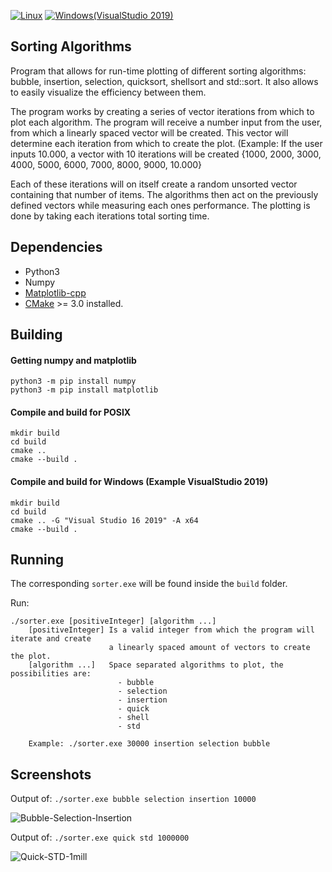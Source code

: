 [![Linux](https://github.com/MarcUbach/Sorting-Plot/actions/workflows/linux.yml/badge.svg)](https://github.com/MarcUbach/Sorting-Plot/actions/workflows/linux.yml)
[![Windows(VisualStudio 2019)](https://github.com/MarcUbach/Sorting-Plot/actions/workflows/windows.yml/badge.svg)](https://github.com/MarcUbach/Sorting-Plot/actions/workflows/windows.yml)

## Sorting Algorithms

Program that allows for run-time plotting of different sorting algorithms: bubble, insertion, selection, quicksort, shellsort and std::sort.
It also allows to easily visualize the efficiency between them.

The program works by creating a series of vector iterations from which to plot each algorithm. The program will receive a number input from the user, from which a linearly spaced vector will be created. This vector will determine each iteration from which to create the plot. 
(Example: If the user inputs 10.000, a vector with 10 iterations will be created {1000, 2000, 3000, 4000, 5000, 6000, 7000, 8000, 9000, 10.000}

Each of these iterations will on itself create a random unsorted vector containing that number of items. 
The algorithms then act on the previously defined vectors while measuring each ones performance. The plotting is done by taking each iterations total sorting time.

## Dependencies
- Python3
- Numpy
- [Matplotlib-cpp](https://github.com/lava/matplotlib-cpp)
- [CMake](https://github.com/Kitware/CMake) >= 3.0 installed.

## Building
#### Getting numpy and matplotlib
```shell script
python3 -m pip install numpy
python3 -m pip install matplotlib
```
#### Compile and build for POSIX
```shell script
mkdir build 
cd build
cmake ..
cmake --build .
```
#### Compile and build for Windows (Example VisualStudio 2019)
```shell script
mkdir build
cd build
cmake .. -G "Visual Studio 16 2019" -A x64
cmake --build .
```

## Running

The corresponding ```sorter.exe``` will be found inside the ```build``` folder.

Run:
```shell script
./sorter.exe [positiveInteger] [algorithm ...]
    [positiveInteger] Is a valid integer from which the program will iterate and create 
                      a linearly spaced amount of vectors to create the plot.
    [algorithm ...]   Space separated algorithms to plot, the possibilities are: 
                        - bubble 
                        - selection 
                        - insertion
                        - quick
                        - shell
                        - std
                        
    Example: ./sorter.exe 30000 insertion selection bubble
 ```
 
## Screenshots
Output of: ```./sorter.exe bubble selection insertion 10000```

![Bubble-Selection-Insertion](https://user-images.githubusercontent.com/25902186/150685829-765ba7f5-d492-42dc-93c4-82122c78dd07.png)

Output of: ```./sorter.exe quick std 1000000```

![Quick-STD-1mill](https://user-images.githubusercontent.com/25902186/150685864-831f5c47-554f-4ee8-8ce0-56a280f46dcb.png)
